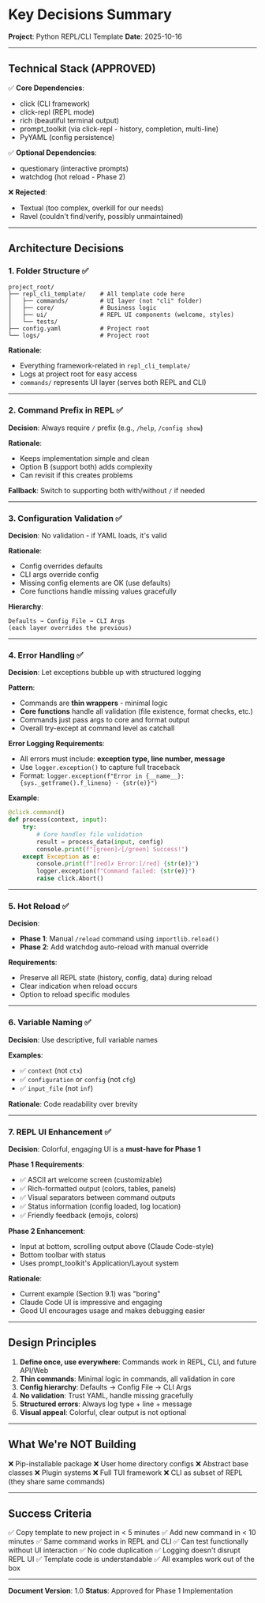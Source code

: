# Key Decisions Summary

**Project**: Python REPL/CLI Template
**Date**: 2025-10-16

---

## Technical Stack (APPROVED)

✅ **Core Dependencies**:
- click (CLI framework)
- click-repl (REPL mode)
- rich (beautiful terminal output)
- prompt_toolkit (via click-repl - history, completion, multi-line)
- PyYAML (config persistence)

✅ **Optional Dependencies**:
- questionary (interactive prompts)
- watchdog (hot reload - Phase 2)

❌ **Rejected**:
- Textual (too complex, overkill for our needs)
- Ravel (couldn't find/verify, possibly unmaintained)

---

## Architecture Decisions

### 1. Folder Structure ✅

```
project_root/
├── repl_cli_template/    # All template code here
│   ├── commands/         # UI layer (not "cli" folder)
│   ├── core/             # Business logic
│   ├── ui/               # REPL UI components (welcome, styles)
│   └── tests/
├── config.yaml           # Project root
└── logs/                 # Project root
```

**Rationale**:
- Everything framework-related in `repl_cli_template/`
- Logs at project root for easy access
- `commands/` represents UI layer (serves both REPL and CLI)

---

### 2. Command Prefix in REPL ✅

**Decision**: Always require `/` prefix (e.g., `/help`, `/config show`)

**Rationale**:
- Keeps implementation simple and clean
- Option B (support both) adds complexity
- Can revisit if this creates problems

**Fallback**: Switch to supporting both with/without `/` if needed

---

### 3. Configuration Validation ✅

**Decision**: No validation - if YAML loads, it's valid

**Rationale**:
- Config overrides defaults
- CLI args override config
- Missing config elements are OK (use defaults)
- Core functions handle missing values gracefully

**Hierarchy**:
```
Defaults → Config File → CLI Args
(each layer overrides the previous)
```

---

### 4. Error Handling ✅

**Decision**: Let exceptions bubble up with structured logging

**Pattern**:
- Commands are **thin wrappers** - minimal logic
- **Core functions** handle all validation (file existence, format checks, etc.)
- Commands just pass args to core and format output
- Overall try-except at command level as catchall

**Error Logging Requirements**:
- All errors must include: **exception type, line number, message**
- Use `logger.exception()` to capture full traceback
- Format: `logger.exception(f"Error in {__name__}:{sys._getframe().f_lineno} - {str(e)}")`

**Example**:
```python
@click.command()
def process(context, input):
    try:
        # Core handles file validation
        result = process_data(input, config)
        console.print(f"[green]✓[/green] Success!")
    except Exception as e:
        console.print(f"[red]✗ Error:[/red] {str(e)}")
        logger.exception(f"Command failed: {str(e)}")
        raise click.Abort()
```

---

### 5. Hot Reload ✅

**Decision**:
- **Phase 1**: Manual `/reload` command using `importlib.reload()`
- **Phase 2**: Add watchdog auto-reload with manual override

**Requirements**:
- Preserve all REPL state (history, config, data) during reload
- Clear indication when reload occurs
- Option to reload specific modules

---

### 6. Variable Naming ✅

**Decision**: Use descriptive, full variable names

**Examples**:
- ✅ `context` (not `ctx`)
- ✅ `configuration` or `config` (not `cfg`)
- ✅ `input_file` (not `inf`)

**Rationale**: Code readability over brevity

---

### 7. REPL UI Enhancement ✅

**Decision**: Colorful, engaging UI is a **must-have for Phase 1**

**Phase 1 Requirements**:
- ✅ ASCII art welcome screen (customizable)
- ✅ Rich-formatted output (colors, tables, panels)
- ✅ Visual separators between command outputs
- ✅ Status information (config loaded, log location)
- ✅ Friendly feedback (emojis, colors)

**Phase 2 Enhancement**:
- Input at bottom, scrolling output above (Claude Code-style)
- Bottom toolbar with status
- Uses prompt_toolkit's Application/Layout system

**Rationale**:
- Current example (Section 9.1) was "boring"
- Claude Code UI is impressive and engaging
- Good UI encourages usage and makes debugging easier

---

## Design Principles

1. **Define once, use everywhere**: Commands work in REPL, CLI, and future API/Web
2. **Thin commands**: Minimal logic in commands, all validation in core
3. **Config hierarchy**: Defaults → Config File → CLI Args
4. **No validation**: Trust YAML, handle missing gracefully
5. **Structured errors**: Always log type + line + message
6. **Visual appeal**: Colorful, clear output is not optional

---

## What We're NOT Building

❌ Pip-installable package
❌ User home directory configs
❌ Abstract base classes
❌ Plugin systems
❌ Full TUI framework
❌ CLI as subset of REPL (they share same commands)

---

## Success Criteria

✅ Copy template to new project in < 5 minutes
✅ Add new command in < 10 minutes
✅ Same command works in REPL and CLI
✅ Can test functionally without UI interaction
✅ No code duplication
✅ Logging doesn't disrupt REPL UI
✅ Template code is understandable
✅ All examples work out of the box

---

**Document Version**: 1.0
**Status**: Approved for Phase 1 Implementation
